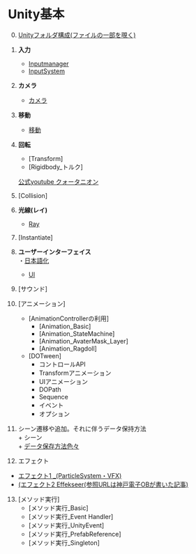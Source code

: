 # Unity基本
   0. [Unityフォルダ構成(ファイルの一部を覗く)](2_0_UnityFile/2_0.md)
   
   1. **入力** 
      + [Inputmanager](2_1_InputManager/2_0.md)     
      + [InputSystem](2_1_InputSystem/2_1.md)  
       
       
   2. **カメラ** 
       + [カメラ](2_2_Camera/カメラ.md)   

   3. **移動**
       + [移動](2_3_Move/2_0.md)

   4. **回転**
       + [Transform]
       + [Rigidbody_トルク]
       
        <a href="https://www.youtube.com/watch?v=uKWLPU8gfIY" target="_blank">公式youtube クォータニオン</a>
  

   5. [Collision]

   6. **光線(レイ)**
      + [Ray](Ray/Ray0.md)
      
   7. [Instantiate]
   

   8. **ユーザーインターフェイス**  
  ・<a href="https://drive.google.com/drive/folders/15JJ8UP4rO7kzz7sgngTdiiOmxcSxQ8cC" target="_blank">日本語化</a>
      
      + [UI](UI/UI.md)      

   9. [サウンド]

   10. [アニメーション]
       + [AnimationControllerの利用]
         - [Animation_Basic]
         - [Animation_StateMachine]
         - [Animation_AvaterMask_Layer]
         - [Animation_Ragdoll]
       + [DOTween]
         - コントロールAPI
         - Transformアニメーション
         - UIアニメーション
         - DOPath
         - Sequence
         - イベント
         - オプション

   11. シーン遷移や追加。それに伴うデータ保持方法  
      + シーン   
      + [データ保存方法色々](../5_UnityPickUpTips/3_1_Other/SaveData/0_SaveData.md)


   12. エフェクト  
   - [エフェクト1 _(ParticleSystem・VFX)](https://docs.google.com/presentation/d/1PphtVMSeSR9bfht487sZR4a39j0kITpOVOkdl9Gd8Qg/edit#slide=id.g151634e80a5_0_561)   
   - [(エフェクト2  Effekseer(参照URLは神戸電子OBが書いた記事)](https://zenn.dev/kd_gamegikenblg/articles/79359ce2808332)
       
   13. [メソッド実行]
       + [メソッド実行_Basic]
       + [メソッド実行_Event Handler]
       + [メソッド実行_UnityEvent]
       + [メソッド実行_PrefabReference]
       + [メソッド実行_Singleton]


  